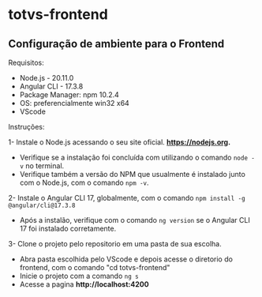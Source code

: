 # totvs-frontend

## Configuração de ambiente para o Frontend

Requisitos:

* Node.js - 20.11.0
* Angular CLI - 17.3.8
* Package Manager: npm 10.2.4
* OS: preferencialmente win32 x64
* VScode

Instruções:

1- Instale o Node.js acessando o seu site oficial. **https://nodejs.org.**
  * Verifique se a instalação foi concluída com utilizando o comando ```node -v``` no terminal.
  * Verifique também a versão do NPM que usualmente é instalado junto com o Node.js, com o comando ```npm -v```.
  
2- Instale o Angular CLI 17, globalmente, com o comando ```npm install -g @angular/cli@17.3.8```
  * Após a instalão, verifique com o comando ```ng version``` se o Angular CLI 17 foi instalado corretamente.

3- Clone o projeto pelo repositorio em uma pasta de sua escolha.
  * Abra pasta escolhida pelo VScode e depois acesse o diretorio do frontend, com o comando "cd totvs-frontend"
  * Inicie o projeto com a comando ```ng s```
  * Acesse a pagina **http://localhost:4200**
